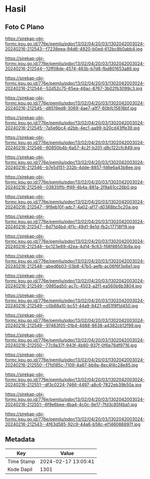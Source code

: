 # Hasil

## Foto C Plano

https://sirekap-obj-formc.kpu.go.id/776e/pemilu/pdpr/13/02/04/20/03/1302042003024-20240216-212543--f7238eea-94d6-4920-b0ed-612bc8b0abb4.jpg

https://sirekap-obj-formc.kpu.go.id/776e/pemilu/pdpr/13/02/04/20/03/1302042003024-20240216-212544--12ff08de-4574-463b-b7d8-fbd801653a86.jpg

https://sirekap-obj-formc.kpu.go.id/776e/pemilu/pdpr/13/02/04/20/03/1302042003024-20240216-212544--52d52c75-65ea-46ac-8767-3b02fb3099c3.jpg

https://sirekap-obj-formc.kpu.go.id/776e/pemilu/pdpr/13/02/04/20/03/1302042003024-20240216-212545--d8519ed8-3069-4ae7-a1f7-60bfc15618bf.jpg

https://sirekap-obj-formc.kpu.go.id/776e/pemilu/pdpr/13/02/04/20/03/1302042003024-20240216-212545--7a5e6bc4-d2bb-4ec1-aa99-b20cd43ffe39.jpg

https://sirekap-obj-formc.kpu.go.id/776e/pemilu/pdpr/13/02/04/20/03/1302042003024-20240216-212546--60850b4b-6a57-4c2f-b201-d8c122cfc849.jpg

https://sirekap-obj-formc.kpu.go.id/776e/pemilu/pdpr/13/02/04/20/03/1302042003024-20240216-212546--b7e5d151-332b-4dde-8857-fd6e6a43b8ee.jpg

https://sirekap-obj-formc.kpu.go.id/776e/pemilu/pdpr/13/02/04/20/03/1302042003024-20240216-212546--03835ffb-ff49-4b4a-881a-2f9a61cc26b0.jpg

https://sirekap-obj-formc.kpu.go.id/776e/pemilu/pdpr/13/02/04/20/03/1302042003024-20240216-212547--9f8eb10f-adc7-4a02-af17-d0388bc5c20a.jpg

https://sirekap-obj-formc.kpu.go.id/776e/pemilu/pdpr/13/02/04/20/03/1302042003024-20240216-212547--8d71d4bd-4f1c-49d1-8e1d-fb2c17718f19.jpg

https://sirekap-obj-formc.kpu.go.id/776e/pemilu/pdpr/13/02/04/20/03/1302042003024-20240216-212548--bc123e89-d2ea-4d14-9c63-f68f88503b9a.jpg

https://sirekap-obj-formc.kpu.go.id/776e/pemilu/pdpr/13/02/04/20/03/1302042003024-20240216-212548--abed6b03-03b8-47b5-aefb-ac06f6f3e6e1.jpg

https://sirekap-obj-formc.kpu.go.id/776e/pemilu/pdpr/13/02/04/20/03/1302042003024-20240216-212549--0985ad50-ac7c-4503-a2f1-ea560b6b3804.jpg

https://sirekap-obj-formc.kpu.go.id/776e/pemilu/pdpr/13/02/04/20/03/1302042003024-20240216-212549--c0b88a10-bc51-44a9-8421-ed51f9f1d450.jpg

https://sirekap-obj-formc.kpu.go.id/776e/pemilu/pdpr/13/02/04/20/03/1302042003024-20240216-212549--97463f05-01b4-4688-8638-a4382cb12f99.jpg

https://sirekap-obj-formc.kpu.go.id/776e/pemilu/pdpr/13/02/04/20/03/1302042003024-20240216-212550--77c9a37f-943f-4b60-937f-0f6e76df9716.jpg

https://sirekap-obj-formc.kpu.go.id/776e/pemilu/pdpr/13/02/04/20/03/1302042003024-20240216-212550--f7fd185c-7109-4a87-bb9a-8ec4f4c28e85.jpg

https://sirekap-obj-formc.kpu.go.id/776e/pemilu/pdpr/13/02/04/20/03/1302042003024-20240216-212551--df3c0224-7466-4497-a8c6-7822eb39b50a.jpg

https://sirekap-obj-formc.kpu.go.id/776e/pemilu/pdpr/13/02/04/20/03/1302042003024-20240216-212551--6f9e6bee-4ba4-4c0c-9e17-7fd3c85f4ba1.jpg

https://sirekap-obj-formc.kpu.go.id/776e/pemilu/pdpr/13/02/04/20/03/1302042003024-20240216-212543--4f63d585-92c9-44a6-b58c-ef146066897f.jpg


## Metadata

| Key        | Value               |
| ---------- | ------------------- |
| Time Stamp | 2024-02-17 13:05:41 |
| Kode Dapil | 1301                |



